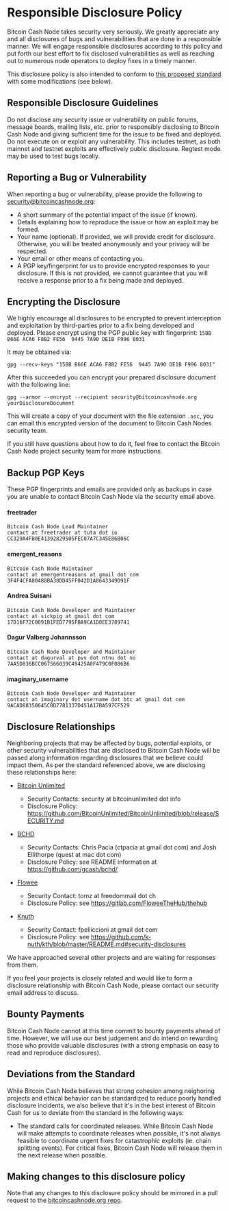 # Responsible Disclosure Policy

Bitcoin Cash Node takes security very seriously.  We greatly appreciate any and all disclosures of bugs and vulnerabilities that are done in a responsible manner.  We will engage responsible disclosures according to this policy and put forth our best effort to fix disclosed vulnerabilities as well as reaching out to numerous node operators to deploy fixes in a timely manner.

This disclosure policy is also intended to conform to [this proposed standard](https://github.com/RD-Crypto-Spec/Responsible-Disclosure/blob/184391fcbc1bbf3c158c527a841e611ac9ae8388/README.md) with some modifications (see below).

## Responsible Disclosure Guidelines

Do not disclose any security issue or vulnerability on public forums, message boards, mailing lists, etc. prior to responsibly disclosing to Bitcoin Cash Node and giving sufficient time for the issue to be fixed and deployed.
Do not execute on or exploit any vulnerability.  This includes testnet, as both mainnet and testnet exploits are effectively public disclosure.  Regtest mode may be used to test bugs locally.

## Reporting a Bug or Vulnerability

When reporting a bug or vulnerability, please provide the following to security@bitcoincashnode.org:
* A short summary of the potential impact of the issue (if known).
* Details explaining how to reproduce the issue or how an exploit may be formed.
* Your name (optional).  If provided, we will provide credit for disclosure.  Otherwise, you will be treated anonymously and your privacy will be respected.
* Your email or other means of contacting you.
* A PGP key/fingerprint for us to provide encrypted responses to your disclosure.  If this is not provided, we cannot guarantee that you will receive a response prior to a fix being made and deployed.

## Encrypting the Disclosure

We highly encourage all disclosures to be encrypted to prevent interception and exploitation by third-parties prior to a fix being developed and deployed.  Please encrypt using the PGP public key with fingerprint: `15BB B66E ACA6 F8B2 FE56  9445 7A90 DE1B F996 8031`

It may be obtained via:
```
gpg --recv-keys "15BB B66E ACA6 F8B2 FE56  9445 7A90 DE1B F996 8031"
```

After this succeeded you can encrypt your prepared disclosure document with the following line:

```
gpg --armor --encrypt --recipient security@bitcoincashnode.org yourDisclosureDocument
```

This will create a copy of your document with the file extension `.asc`, you can email this encrypted version of the document to Bitcoin Cash Nodes security team.

If you still have questions about how to do it, feel free to contact the Bitcoin Cash Node project security team for more instructions.

## Backup PGP Keys

These PGP fingerprints and emails are provided only as backups in case you are unable to contact Bitcoin Cash Node via the security email above.

#### freetrader
```
Bitcoin Cash Node Lead Maintainer
contact at freetrader at tuta dot io
CC329A4FB0E41392829505FEC07A7C345E86B06C
```

#### emergent_reasons
```
Bitcoin Cash Node Maintainer
contact at emergentreasons at gmail dot com
3F4F4CFA80488BA38DD45FF042D1A8643349D91F
```

#### Andrea Suisani
```
Bitcoin Cash Node Developer and Maintainer
contact at sickpig at gmail dot com
17D16F72C0091B1FED7795FBA9CA1D0EE3789741
```

#### Dagur Valberg Johannsson
```
Bitcoin Cash Node Developer and Maintainer
contact at dagurval at pvv dot ntnu dot no
7AA5D836BCC067566039C49425A0F479C0F086B6
```

#### imaginary_username
```
Bitcoin Cash Node Developer and Maintainer
contact at imaginary dot username dot btc at gmail dot com
9ACAD88350645C0D7781337D451A17BA597CF529
```

## Disclosure Relationships

Neighboring projects that may be affected by bugs, potential exploits, or other security vulnerabilities that are disclosed to Bitcoin Cash Node will be passed along information regarding disclosures that we believe could impact them.  As per the standard referenced above, we are disclosing these relationships here:

* [Bitcoin Unlimited](https://www.bitcoinunlimited.info)
  * Security Contacts: security at bitcoinunlimited dot info
  * Disclosure Policy: https://github.com/BitcoinUnlimited/BitcoinUnlimited/blob/release/SECURITY.md

* [BCHD](https://bchd.cash)
  * Security Contacts: Chris Pacia (ctpacia at gmail dot com) and Josh Ellithorpe (quest at mac dot com)
  * Disclosure Policy: see README information at https://github.com/gcash/bchd/

* [Flowee](https://flowee.org)
  * Security Contact: tomz at freedommail dot ch
  * Disclosure Policy: see https://gitlab.com/FloweeTheHub/thehub

* [Knuth](https://github.com/k-nuth/kth/)
  * Security Contact: fpelliccioni at gmail dot com
  * Disclosure Policy: see https://github.com/k-nuth/kth/blob/master/README.md#security-disclosures

We have approached several other projects and are waiting for responses from them.

If you feel your projects is closely related and would like to form a disclosure relationship with Bitcoin Cash Node,
please contact our security email address to discuss.

## Bounty Payments

Bitcoin Cash Node cannot at this time commit to bounty payments ahead of time.  However, we will use our best judgement and do intend on rewarding those who provide valuable disclosures (with a strong emphasis on easy to read and reproduce disclosures).

## Deviations from the Standard

While Bitcoin Cash Node believes that strong cohesion among neighoring projects and ethical behavior can be standardized to reduce poorly handled disclosure incidents, we also believe that it's in the best interest of Bitcoin Cash for us to deviate from the standard in the following ways:

* The standard calls for coordinated releases. While Bitcoin Cash Node will make attempts to coordinate releases when possible, it's not always feasible to coordinate urgent fixes for catastrophic exploits (ie. chain splitting events).  For critical fixes, Bitcoin Cash Node will release them in the next release when possible.

## Making changes to this disclosure policy

Note that any changes to this disclosure policy should be mirrored in a pull request to the [bitcoincashnode.org repo](https://github.com/bitcoin-cash-node/bchnode-web).
